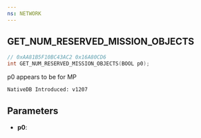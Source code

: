 ```yaml
---
ns: NETWORK
---
```

## GET_NUM_RESERVED_MISSION_OBJECTS

```c
// 0xAA81B5F10BC43AC2 0x16A80CD6
int GET_NUM_RESERVED_MISSION_OBJECTS(BOOL p0);
```

p0 appears to be for MP

```
NativeDB Introduced: v1207
```

## Parameters
* **p0**:
